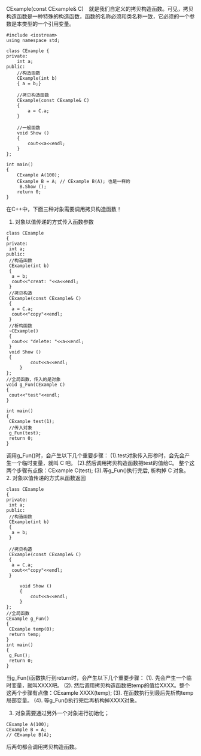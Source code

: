 CExample(const CExample& C)　就是我们自定义的拷贝构造函数。可见，拷贝构造函数是一种特殊的构造函数，函数的名称必须和类名称一致，它必须的一个参数是本类型的一个引用变量。
```
#include <iostream>
using namespace std;

class CExample {
private:
    int a;
public:
    //构造函数
    CExample(int b)
    { a = b;}
    
    //拷贝构造函数
    CExample(const CExample& C)
    {
        a = C.a;
    }

    //一般函数
    void Show ()
    {
        cout<<a<<endl;
    }
};

int main()
{
    CExample A(100);
    CExample B = A; // CExample B(A); 也是一样的
     B.Show ();
    return 0;
} 
```
在C++中，下面三种对象需要调用拷贝构造函数！
1. 对象以值传递的方式传入函数参数
```
class CExample 
{
private:
 int a;
public:
 //构造函数
 CExample(int b)
 { 
  a = b;
  cout<<"creat: "<<a<<endl;
 }
 //拷贝构造
 CExample(const CExample& C)
 {
  a = C.a;
  cout<<"copy"<<endl;
 }
 //析构函数
 ~CExample()
 {
  cout<< "delete: "<<a<<endl;
 }
 void Show ()
 {
         cout<<a<<endl;
     }
};
//全局函数，传入的是对象
void g_Fun(CExample C)
{
 cout<<"test"<<endl;
}

int main()
{
 CExample test(1);
 //传入对象
 g_Fun(test);
 return 0;
}
```
调用g_Fun()时，会产生以下几个重要步骤：
(1).test对象传入形参时，会先会产生一个临时变量，就叫 C 吧。
(2).然后调用拷贝构造函数把test的值给C。 整个这两个步骤有点像：CExample C(test);
(3).等g_Fun()执行完后, 析构掉 C 对象。
2. 对象以值传递的方式从函数返回
```
class CExample 
{
private:
 int a;
public:
 //构造函数
 CExample(int b)
 { 
  a = b;
 }

 //拷贝构造
 CExample(const CExample& C)
 {
  a = C.a;
  cout<<"copy"<<endl;
 }

     void Show ()
     {
         cout<<a<<endl;
     }
};
//全局函数
CExample g_Fun()
{
 CExample temp(0);
 return temp;
}
int main()
{
 g_Fun();
 return 0;
}
```
当g_Fun()函数执行到return时，会产生以下几个重要步骤：
(1). 先会产生一个临时变量，就叫XXXX吧。
(2). 然后调用拷贝构造函数把temp的值给XXXX。整个这两个步骤有点像：CExample XXXX(temp);
(3). 在函数执行到最后先析构temp局部变量。
(4). 等g_Fun()执行完后再析构掉XXXX对象。

3. 对象需要通过另外一个对象进行初始化；
```
CExample A(100);
CExample B = A; 
// CExample B(A); 
```
后两句都会调用拷贝构造函数。



